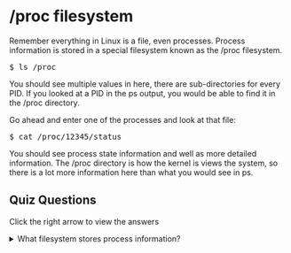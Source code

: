 # /proc filesystem

Remember everything in Linux is a file, even processes. Process information is stored in a special filesystem known as the /proc filesystem.

<pre>$ ls /proc</pre>

You should see multiple values in here, there are sub-directories for every PID. If you looked at a PID in the ps output, you would be able to find it in the /proc directory.

Go ahead and enter one of the processes and look at that file:

<pre>$ cat /proc/12345/status</pre>

You should see process state information and well as more detailed information. The /proc directory is how the kernel is views the system, so there is a lot more information here than what you would see in ps.

## Quiz Questions 

Click the right arrow to view the answers

<details>
<summary>What filesystem stores process information?</summary>
/proc
</details>
